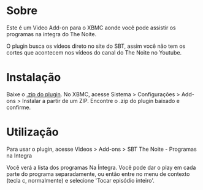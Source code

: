 # Sobre

Este é um Video Add-on para o XBMC aonde você pode assistir os programas na íntegra do The Noite.

O plugin busca os vídeos direto no site do SBT, assim você não tem os cortes que acontecem nos vídeos 
do canal do The Noite no Youtube.

# Instalação

Baixe o [.zip do plugin](https://github.com/vfranchi/plugin.video.sbt-thenoite/releases/tag/0.0.3). No XBMC, acesse Sistema > Configurações > Add-ons > Instalar a partir de um ZIP.
Encontre o .zip do plugin baixado e confirme.

# Utilização

Para usar o plugin, acesse Videos > Add-ons > SBT The Noite - Programas na Integra

Você verá a lista dos programas Na Íntegra. Você pode dar o play em cada parte do programa separadamente, 
ou então entre no menu de contexto (tecla c, normalmente) e selecione 'Tocar episódio inteiro'.
